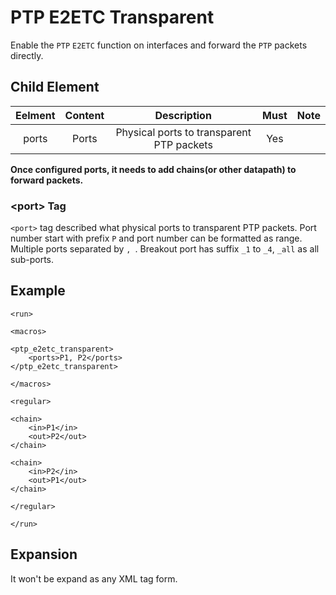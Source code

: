 PTP E2ETC Transparent
=================

Enable the `PTP` `E2ETC` function on interfaces and  forward the `PTP` packets directly.

<h2>Child Element</h2>

| Eelment | Content |                Description                | Must | Note |
|:-------:|:-------:|:-----------------------------------------:|:----:|:----:|
|  ports  |  Ports  | Physical ports to transparent PTP packets |  Yes |      |

**Once configured ports, it needs to add chains(or other datapath) to forward packets.**

<h3>&lt;port&gt; Tag</h3>

`<port>` tag described what physical ports to transparent PTP packets. Port number start with prefix `P` and port number can be formatted as range. Multiple ports separated by `, `. Breakout port has suffix `_1` to `_4`, `_all` as all sub-ports.

<h2>Example</h2>

```
<run>

<macros>

<ptp_e2etc_transparent>
    <ports>P1, P2</ports>
</ptp_e2etc_transparent>

</macros>

<regular>

<chain>
    <in>P1</in>
    <out>P2</out>
</chain>

<chain>
    <in>P2</in>
    <out>P1</out>
</chain>

</regular>

</run>
```

<h2>Expansion</h2>

It won't be expand as any XML tag form.
